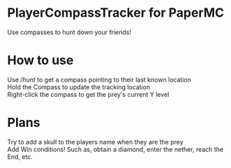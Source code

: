 # PlayerCompassTracker for PaperMC
Use compasses to hunt down your friends!

# How to use
Use */hunt* to get a compass pointing to their last known location  
Hold the Compass to update the tracking location  
Right-click the compass to get the prey's current Y level

# Plans
Try to add a skull to the players name when they are the prey  
Add Win conditions! Such as, obtain a diamond, enter the nether, reach the End, etc.
